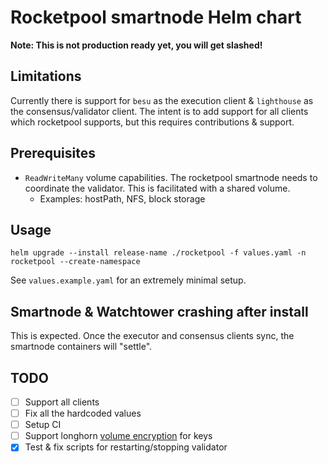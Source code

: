 # Rocketpool smartnode Helm chart

**Note: This is not production ready yet, you will get slashed!**

## Limitations

Currently there is support for `besu` as the execution client & `lighthouse` as the consensus/validator client. The intent is to add support for all clients which rocketpool supports, but this requires contributions & support.

## Prerequisites

* `ReadWriteMany` volume capabilities. The rocketpool smartnode needs to coordinate the validator. This is facilitated with a shared volume.
  * Examples: hostPath, NFS, block storage

## Usage

`helm upgrade --install release-name ./rocketpool -f values.yaml -n rocketpool --create-namespace`

See `values.example.yaml` for an extremely minimal setup.

## Smartnode & Watchtower crashing after install

This is expected. Once the executor and consensus clients sync, the smartnode containers will "settle".

## TODO

- [ ] Support all clients
- [ ] Fix all the hardcoded values
- [ ] Setup CI
- [ ] Support longhorn [volume encryption](https://longhorn.io/docs/1.5.3/advanced-resources/security/volume-encryption/) for keys
- [x] Test & fix scripts for restarting/stopping validator
